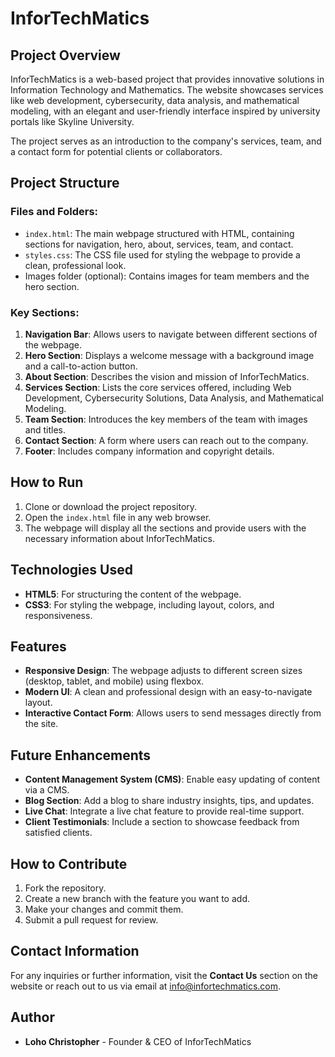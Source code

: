 # InforTechMatics

## Project Overview

InforTechMatics is a web-based project that provides innovative solutions in Information Technology and Mathematics. The website showcases services like web development, cybersecurity, data analysis, and mathematical modeling, with an elegant and user-friendly interface inspired by university portals like Skyline University.

The project serves as an introduction to the company's services, team, and a contact form for potential clients or collaborators.

## Project Structure

### Files and Folders:

- `index.html`: The main webpage structured with HTML, containing sections for navigation, hero, about, services, team, and contact.
- `styles.css`: The CSS file used for styling the webpage to provide a clean, professional look.
- Images folder (optional): Contains images for team members and the hero section.

### Key Sections:

1. **Navigation Bar**: Allows users to navigate between different sections of the webpage.
2. **Hero Section**: Displays a welcome message with a background image and a call-to-action button.
3. **About Section**: Describes the vision and mission of InforTechMatics.
4. **Services Section**: Lists the core services offered, including Web Development, Cybersecurity Solutions, Data Analysis, and Mathematical Modeling.
5. **Team Section**: Introduces the key members of the team with images and titles.
6. **Contact Section**: A form where users can reach out to the company.
7. **Footer**: Includes company information and copyright details.

## How to Run

1. Clone or download the project repository.
2. Open the `index.html` file in any web browser.
3. The webpage will display all the sections and provide users with the necessary information about InforTechMatics.

## Technologies Used

- **HTML5**: For structuring the content of the webpage.
- **CSS3**: For styling the webpage, including layout, colors, and responsiveness.

## Features

- **Responsive Design**: The webpage adjusts to different screen sizes (desktop, tablet, and mobile) using flexbox.
- **Modern UI**: A clean and professional design with an easy-to-navigate layout.
- **Interactive Contact Form**: Allows users to send messages directly from the site.

## Future Enhancements

- **Content Management System (CMS)**: Enable easy updating of content via a CMS.
- **Blog Section**: Add a blog to share industry insights, tips, and updates.
- **Live Chat**: Integrate a live chat feature to provide real-time support.
- **Client Testimonials**: Include a section to showcase feedback from satisfied clients.

## How to Contribute

1. Fork the repository.
2. Create a new branch with the feature you want to add.
3. Make your changes and commit them.
4. Submit a pull request for review.

## Contact Information

For any inquiries or further information, visit the **Contact Us** section on the website or reach out to us via email at info@infortechmatics.com.

## Author

- **Loho Christopher** - Founder & CEO of InforTechMatics
